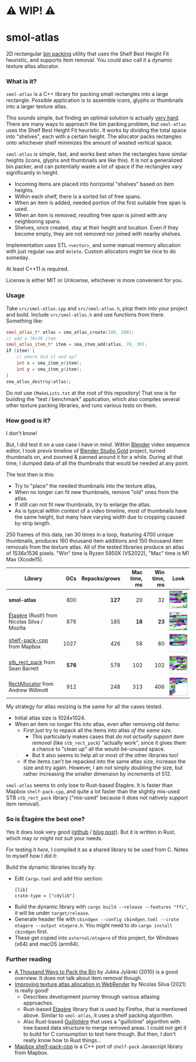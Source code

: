 # :warning: WIP! :warning:

# smol-atlas

2D rectangular [bin packing](https://en.wikipedia.org/wiki/Bin_packing_problem)
utility that uses the Shelf Best Height Fit heuristic, and supports item removal.
You could also call it a dynamic texture atlas allocator.

### What is it?

`smol-atlas` is a C++ library for packing small rectangles into a large rectangle.
Possible application is to assemble icons, glyphs or thumbnails into a larger
texture atlas.

This sounds simple, but finding an optimal solution is actually [very hard](https://en.wikipedia.org/wiki/NP-completeness).
There are many ways to approach the bin packing problem, but `smol-atlas` uses the Shelf Best
Height Fit heuristic.  It works by dividing the total space into "shelves", each with a certain height.
The allocator packs rectangles onto whichever shelf minimizes the amount of wasted vertical space.

`smol-atlas` is simple, fast, and works best when the rectangles have similar heights (icons, glyphs
and thumbnails are like this).  It is not a generalized bin packer, and can potentially waste a
lot of space if the rectangles vary significantly in height.

- Incoming items are placed into horizontal "shelves" based on item heights.
- Within each shelf, there is a sorted list of free spans.
- When an item is added, needed portion of the first suitable free span
  is used.
- When an item is removed, resulting free span is joined with any
  neighboring spans.
- Shelves, once created, stay at their height and location. Even if they
  become empty, they are not removed nor joined with nearby shelves.

Implementation uses STL `<vector>`, and some manual memory allocation
with just regular `new` and `delete`. Custom allocators might be nice to
do someday.

At least C++11 is required.

License is either MIT or Unlicense, whichever is more convenient for you.

### Usage

Take `src/smol-atlas.cpp` and `src/smol-atlas.h`, plop them into your project and build.
Include `src/smol-atlas.h` and use functions from there. Something like:

```c++
smol_atlas_t* atlas = sma_atlas_create(100, 100);
// add a 70x30 item
smol_atlas_item_t* item = sma_item_add(atlas, 70, 30);
if (item) {
    // where did it end up?
    int x = sma_item_x(item);
    int y = sma_item_y(item);
}
sma_atlas_destroy(atlas);
```

Do *not* use `CMakeLists.txt` at the root of this repository! That one is for building the "test / benchmark"
application, which also compiles several other texture packing libraries, and runs various tests on them.

### How good is it?

I don't know!

But, I did test it on a use case I have in mind. Within [Blender](https://www.blender.org/)
video sequence editor, I took previs timeline of [Blender Studio Gold](https://studio.blender.org/films/gold/) project,
turned thumbnails on, and zoomed & panned around it for a while. During all that time, I dumped data of all the thumbnails
that would be needed at any point.

The test then is this:
- Try to "place" the needed thumbnails into the texture atlas,
- When no longer can fit new thumbnails, remove "old" ones from the atlas.
- If still can not fit new thumbnails, try to enlarge the atlas.
- As is typical within context of a video timeline, most of thumbnails have the same height, but many have varying width due
  to cropping caused by strip length.

250 frames of this data, ran 30 times in a loop, featuring 4700 unique thumbnails, produces 160 thousand item additions and 
150 thousand item removals from the texture atlas. All of the tested libraries produce an atlas of 1536x1536 pixels.
"Win" time is Ryzen 5950X (VS2022), "Mac" time is M1 Max (Xcode15).

| Library | GCs |Repacks/grows | Mac time, ms | Win time, ms | Look |
|---------|----:|---------:|-------------:|-------------:|------|
| **smol-atlas**                                                                                                | 800 | **127** | 20 | 32 | <img src="/img/gold_smol.svg" width="100" /> |
| [Étagère](https://github.com/nical/etagere) (Rust!) from Nicolas Silva / Mozilla                              | 876 | 185 | **18** | **23** | <img src="/img/gold_etagere.svg" width="100" /> |
| [shelf-pack-cpp](https://github.com/mapbox/shelf-pack-cpp) from Mapbox                                        | 1027 | 426 | 58 | 80 | <img src="/img/gold_mapbox.svg" width="100" /> |
| [stb_rect_pack](https://github.com/nothings/stb/blob/master/stb_rect_pack.h) from Sean Barrett                | **576** | 578 | 102 | 102 | <img src="/img/gold_rectpack.svg" width="100" /> |
| [RectAllocator](https://gist.github.com/andrewwillmott/f9124eb445df7b3687a666fe36d3dcdb) from Andrew Willmott | 912 | 248 | 313 | 406 | <img src="/img/gold_awralloc.svg" width="100" /> |

My strategy for atlas resizing is the same for all the cases tested.
- Initial atlas size is 1024x1024.
- When an item no longer fits into atlas, even after removing old items:
  - First just try to repack all the items into atlas *of the same size*.
    - This particularly makes cases that *do not actually support item removal* (like `stb_rect_pack`) "actually work",
      since it gives them a chance to "clean up" all the would-be-unused space.
    - But it also seems to help all or most of the other libraries too!
  - If the items can't be repacked into the same atlas size, increase the size and try again. However, I am not
    simply doubling the size, but rather increasing the smaller dimension by increments of 512.

`smol-atlas` seems to only lose to Rust-based Étagère. It is faster than Mapbox `shelf-pack-cpp`, and quite a lot
faster than the slightly mis-used STB `stb_rect_pack` library ("mis-used" because it does not natively support
item removal).

### So is Étagère the best one?

Yes it does look very good ([github](https://github.com/nical/etagere) / [blog post](https://nical.github.io/posts/etagere.html)).
But it is written in Rust, which may or might not suit your needs.

For testing it *here*, I compiled it as a shared library to be used from C. Notes to myself how I did it:

Build the dynamic libraries locally by:
- Edit `Cargo.toml` and add this section:
  ```
  [lib]
  crate-type = ["cdylib"]
  ```
- Build the dynamic library with `cargo build --release --features "ffi"`, it will be under `target/release`.
- Generate header file with `cbindgen --config cbindgen.toml --crate etagere --output etagere.h`. You might need to do
  `cargo install cbindgen` first.
- These get copied into `external/etagere` of this project, for Windows (x64) and macOS (arm64).

### Further reading

- [A Thousand Ways to Pack the Bin](https://github.com/juj/RectangleBinPack/blob/master/RectangleBinPack.pdf) by Jukka Jylänki (2010)
  is a good overview. It does not talk about item removal though.
- [Improving texture atlas allocation in WebRender](https://nical.github.io/posts/etagere.html) by Nicolas Silva (2021) is really
  good!
  - Describes development journey through various atlasing approaches.
  - Rust-based [Étagère](https://github.com/nical/etagere) library that is used by Firefox, that is mentioned above. Similar to
    `smol-atlas`, it uses a shelf packing algorithm.
  - Also Rust-based [Guillotière](https://github.com/nical/guillotiere) that uses a "guillotine" algorithm with tree based
    data structure to merge removed areas. I could not get it to build for C consumption to test here though. But then, I don't
    really know how to Rust things...
- [Mapbox shelf-pack-cpp](https://github.com/mapbox/shelf-pack-cpp) is a C++ port of `shelf-pack` Javascript library from Mapbox.
